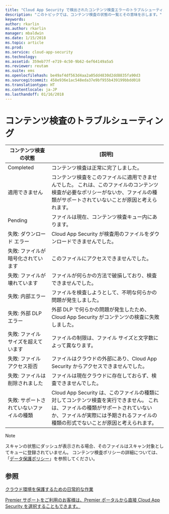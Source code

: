 ```yaml
---
title: "Cloud App Security で検出されたコンテンツ検査エラーのトラブルシューティング | Microsoft ドキュメント"
description: "このトピックでは、コンテンツ検査の状態の一覧とその意味を示します。"
keywords: 
author: rkarlin
ms.author: rkarlin
manager: mbaldwin
ms.date: 1/15/2018
ms.topic: article
ms.prod: 
ms.service: cloud-app-security
ms.technology: 
ms.assetid: 359eb77f-e719-4c50-9b62-6ef64149a5a5
ms.reviewer: reutam
ms.suite: ems
ms.openlocfilehash: be49af4df563d4aa2a05dd4830d2dd8835fa90d3
ms.sourcegitcommit: 458e936e1ac548eda37e9bf955b439199bbdd018
ms.translationtype: HT
ms.contentlocale: ja-JP
ms.lasthandoff: 01/16/2018
---
```

# <a name="troubleshooting-content-inspection"></a>コンテンツ検査のトラブルシューティング
|コンテンツ検査の状態|[説明]|
|----|----|
|Completed|コンテンツ検査は正常に完了しました。|
|適用できません|コンテンツ検査をこのファイルに適用できませんでした。 これは、このファイルのコンテンツ検査が必要なポリシーがないか、ファイルの種類がサポートされていないことが原因と考えられます。|
|Pending|ファイルは現在、コンテンツ検査キュー内にあります。|
|失敗: ダウンロード エラー|Cloud App Security が検査用のファイルをダウンロードできませんでした。|
|失敗: ファイルが暗号化されています|このファイルにアクセスできませんでした。|
|失敗: ファイルが壊れています|ファイルが何らかの方法で破損しており、検査できませんでした。|
|失敗: 内部エラー|ファイルを検査しようとして、不明な何らかの問題が発生しました。|
|失敗: 外部 DLP エラー|外部 DLP で何らかの問題が発生したため、Cloud App Security がコンテンツの検査に失敗しました。|
|失敗: ファイル サイズを超えています|ファイルの制限は、ファイル サイズと文字数によって異なります。|
|失敗: ファイル アクセス拒否|ファイルはクラウドの外部にあり、Cloud App Security からアクセスできませんでした。|
|失敗: ファイルは削除されました|ファイルは現在クラウドに存在しておらず、検査できませんでした。|
|失敗: サポートされていないファイルの種類|Cloud App Security は、このファイルの種類に対してコンテンツ検査を実行できません。 これは、ファイルの種類がサポートされていないか、ファイルが実際には予期されるファイルの種類の形式でないことが原因と考えられます。|

> [!NOTE]
> スキャンの状態にダッシュが表示される場合、そのファイルはスキャン対象としてキューに登録されていません。 コンテンツ検査ポリシーの詳細については、「[データ保護ポリシー](data-protection-policies.md)」を参照してください。

## <a name="see-also"></a>参照  
[クラウド環境を保護するための日常的な作業](daily-activities-to-protect-your-cloud-environment.md)   

[Premier サポートをご利用のお客様は、Premier ポータルから直接 Cloud App Security を選択することもできます。](https://premier.microsoft.com/)  
  
  